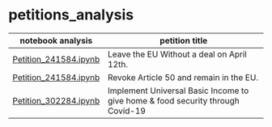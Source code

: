 # petitions_analysis

|**notebook analysis**                                             |**petition title**                                                            |
|------------------------------------------------------------------|------------------------------------------------------------------------------|
[Petition_241584.ipynb](UK_Parliament/241584/Petition_241584.ipynb)|Leave the EU Without a deal on April 12th.                                    |
[Petition_241584.ipynb](UK_Parliament/241584/Petition_241584.ipynb)|Revoke Article 50 and remain in the EU.                                       |
[Petition_302284.ipynb](UK_Parliament/302284/Petition_302284.ipynb)|Implement Universal Basic Income to give home & food security through Covid-19|
